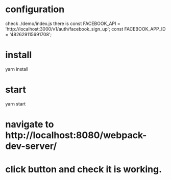 # configuration
check ./demo/index.js
there is
const FACEBOOK_API = 'http://localhost:3000/v1/auth/facebook_sign_up';
const FACEBOOK_APP_ID = '482629115691708';

# install
yarn install

# start
yarn start

# navigate to http://localhost:8080/webpack-dev-server/

# click button and check it is working.